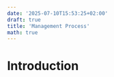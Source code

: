 ```yaml
---
date: '2025-07-10T15:53:25+02:00'
draft: true
title: 'Management Process'
math: true
---
```

# Introduction